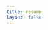 ```yaml
---
title: resume
layout: false
---
```

<!-- {% pdf ../pdfs/resume.pdf %} -->
<object data="../pdfs/resume.pdf" type="application/pdf" width="100%" height="100%">